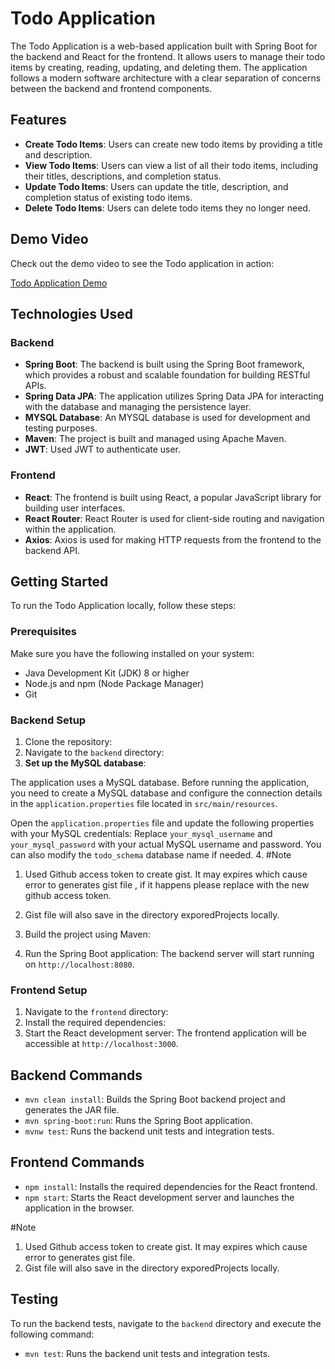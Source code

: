 # Todo Application

The Todo Application is a web-based application built with Spring Boot for the backend and React for the frontend. It allows users to manage their todo items by creating, reading, updating, and deleting them. The application follows a modern software architecture with a clear separation of concerns between the backend and frontend components.

## Features

- **Create Todo Items**: Users can create new todo items by providing a title and description.
- **View Todo Items**: Users can view a list of all their todo items, including their titles, descriptions, and completion status.
- **Update Todo Items**: Users can update the title, description, and completion status of existing todo items.
- **Delete Todo Items**: Users can delete todo items they no longer need.

## Demo Video

Check out the demo video to see the Todo application in action:

[Todo Application Demo](https://youtu.be/_DVgtr5TOWY)

## Technologies Used

### Backend

- **Spring Boot**: The backend is built using the Spring Boot framework, which provides a robust and scalable foundation for building RESTful APIs.
- **Spring Data JPA**: The application utilizes Spring Data JPA for interacting with the database and managing the persistence layer.
- **MYSQL Database**: An MYSQL database is used for development and testing purposes.
- **Maven**: The project is built and managed using Apache Maven.
- **JWT**: Used JWT to authenticate user.

### Frontend

- **React**: The frontend is built using React, a popular JavaScript library for building user interfaces.
- **React Router**: React Router is used for client-side routing and navigation within the application.
- **Axios**: Axios is used for making HTTP requests from the frontend to the backend API.

## Getting Started

To run the Todo Application locally, follow these steps:

### Prerequisites

Make sure you have the following installed on your system:

- Java Development Kit (JDK) 8 or higher
- Node.js and npm (Node Package Manager)
- Git

### Backend Setup

1. Clone the repository:
2. Navigate to the `backend` directory:
3. **Set up the MySQL database**:

The application uses a MySQL database. Before running the application, you need to create a MySQL database and configure the connection details in the `application.properties` file located in `src/main/resources`.

Open the `application.properties` file and update the following properties with your MySQL credentials:
Replace `your_mysql_username` and `your_mysql_password` with your actual MySQL username and password. You can also modify the `todo_schema` database name if needed.
4. #Note

1. Used Github access token to create gist. It may expires which cause error to generates gist file , if it happens please replace with the new github access token. 
2. Gist file will also save in the directory exporedProjects locally.

5. Build the project using Maven:
6. Run the Spring Boot application:
The backend server will start running on `http://localhost:8080`.

### Frontend Setup

1. Navigate to the `frontend` directory:
2. Install the required dependencies:
3. Start the React development server:
The frontend application will be accessible at `http://localhost:3000`.

## Backend Commands

- `mvn clean install`: Builds the Spring Boot backend project and generates the JAR file.
- `mvn spring-boot:run`: Runs the Spring Boot application.
- `mvnw test`: Runs the backend unit tests and integration tests.

## Frontend Commands

- `npm install`: Installs the required dependencies for the React frontend.
- `npm start`: Starts the React development server and launches the application in the browser.

#Note

1. Used Github access token to create gist. It may expires which cause error to generates gist file. 
2. Gist file will also save in the directory exporedProjects locally.

## Testing


To run the backend tests, navigate to the `backend` directory and execute the following command:
- `mvn test`: Runs the backend unit tests and integration tests.





